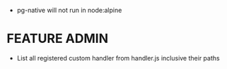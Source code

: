 - pg-native will not run in node:alpine

# FEATURE ADMIN
- List all registered custom handler from handler.js inclusive their paths